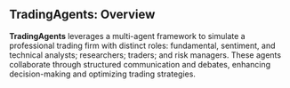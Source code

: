 ## TradingAgents: Overview

**TradingAgents** leverages a multi-agent framework to simulate a professional trading firm with distinct roles: fundamental, sentiment, and technical analysts; researchers; traders; and risk managers. These agents collaborate through structured communication and debates, enhancing decision-making and optimizing trading strategies.